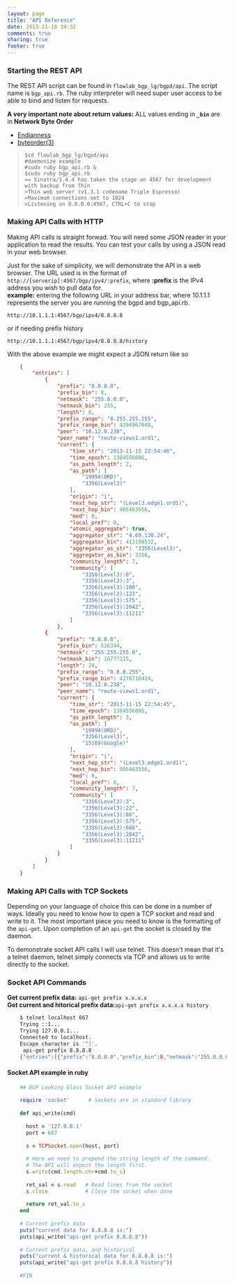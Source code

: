 ```yaml
---
layout: page
title: "API Reference"
date: 2013-11-18 19:32
comments: true
sharing: true
footer: true
---
```

### Starting the REST API
The REST API script can be found in `flowlab_bgp_lg/bgpd/api`. The script name is `bgp_api.rb`. The ruby interpreter will need super user access to be able to bind and listen for requests.

__A very important note about return values:__ ALL values ending in __`_bin`__ are in __Network Byte Order__

* [Endianness](http://en.wikipedia.org/wiki/Endianness)
* [byteorder(3)](https://www.linux.com/learn/docs/man/byteorder3)


>     $cd flowlab_bgp_lg/bgpd/api
>     #daemonize example
>     #sudo ruby bgp_api.rb &
>     $sudo ruby bgp_api.rb
>     == Sinatra/1.4.4 has taken the stage on 4567 for development with backup from Thin
>     >Thin web server (v1.3.1 codename Triple Espresso)
>     >Maximum connections set to 1024
>     >Listening on 0.0.0.0:4567, CTRL+C to stop
    
### Making API Calls with HTTP
Making API calls is straight forwad. You will need some JSON reader in your application to read the results. You can test your calls by using a JSON read in your web browser.

Just for the sake of simplicity, we will demonstrate the API in a web browser. The URL used is in the format of `http://[serverip]:4567/bgp/ipv4/:prefix`, where __:prefix__ is the IPv4 address you wish to pull data for.<br>
__example:__ entering the following URL in your address bar, where 10.1.1.1 represents the server you are running the bgpd and bgp_api.rb.<br>

    http://10.1.1.1:4567/bgp/ipv4/8.8.8.8

or if needing prefix history

    http://10.1.1.1:4567/bgp/ipv4/8.8.8.8/history

With the above example we might expect a JSON return like so

``` json
    {
        "entries": [
            {
                "prefix": "8.0.0.0",
                "prefix_bin": 8,
                "netmask": "255.0.0.0",
                "netmask_bin": 255,
                "length": 8,
                "prefix_range": "8.255.255.255",
                "prefix_range_bin": 4294967048,
                "peer": "10.12.0.238",
                "peer_name": "route-views1.ord1",
                "current": {
                    "time_str": "2013-11-15 22:54:46",
                    "time_epoch": 1384556086,
                    "as_path_length": 2,
                    "as_path": [
                        "19994(ORD)",
                        "3356(Level3)"
                    ],
                    "origin": "i",
                    "next_hop_str": "(Level3.edge1.ord1)",
                    "next_hop_bin": 905463556,
                    "med": 0,
                    "local_pref": 0,
                    "atomic_aggregate": true,
                    "aggregator_str": "4.69.130.24",
                    "aggregator_bin": 411190532,
                    "aggregator_as_str": "3356(Level3)",
                    "aggregator_as_bin": 3356,
                    "community_length": 7,
                    "community": [
                        "3356(Level3):0",
                        "3356(Level3):3",
                        "3356(Level3):100",
                        "3356(Level3):123",
                        "3356(Level3):575",
                        "3356(Level3):2042",
                        "3356(Level3):11211"
                    ]
                },
            {
                "prefix": "8.8.8.0",
                "prefix_bin": 526344,
                "netmask": "255.255.255.0",
                "netmask_bin": 16777215,
                "length": 24,
                "prefix_range": "8.8.8.255",
                "prefix_range_bin": 4278716424,
                "peer": "10.12.0.238",
                "peer_name": "route-views1.ord1",
                "current": {
                    "time_str": "2013-11-15 22:54:45",
                    "time_epoch": 1384556085,
                    "as_path_length": 3,
                    "as_path": [
                        "19994(ORD)",
                        "3356(Level3)",
                        "15169(Google)"
                    ],
                    "origin": "i",
                    "next_hop_str": "(Level3.edge1.ord1)",
                    "next_hop_bin": 905463556,
                    "med": 0,
                    "local_pref": 0,
                    "community_length": 7,
                    "community": [
                        "3356(Level3):3",
                        "3356(Level3):22",
                        "3356(Level3):86",
                        "3356(Level3):575",
                        "3356(Level3):666",
                        "3356(Level3):2042",
                        "3356(Level3):11211"
                    ]
                }
            }
        ]
    }
```

### Making API Calls with TCP Sockets
Depending on your language of choice this can be done in a number of ways. Ideally you need to know how to open a TCP socket and read and write to it. The most important piece you need to know is the formatting of the `api-get`. Upon completion of an `api-get` the socket is closed by the daemon.

To demonstrate socket API calls I will use telnet. This doesn't mean that it's a telnet daemon, telnet simply connects via TCP and allows us to write directly to the socket.

### Socket API Commands
__Get current prefix data:__ `api-get prefix x.x.x.x`<br>
__Get current and hitorical prefix data:__`api-get prefix x.x.x.x history`

``` bash
    $ telnet localhost 667
    Trying ::1...
    Trying 127.0.0.1...
    Connected to localhost.
    Escape character is '^]'.
     api-get prefix 8.8.8.8
    {"entries":[{"prefix":"8.0.0.0","prefix_bin":8,"netmask":"255.0.0.0","netmask_bin":255,"length":8,"prefix_range":"8.255.255.255","prefix_range_bin":4294967048,"peer":"10.12.0.238","peer_name":"route-views1.ord1","current":{"time_str":"2013-11-15 22:54:46","time_epoch":1384556086,"as_path_length":2,"as_path":["19994(ORD)","3356(Level3)"],"origin":"i","next_hop_str":"(Level3.edge1.ord1)","next_hop_bin":905463556,"med":0,"local_pref":0,"atomic_aggregate":true,"aggregator_str":"4.69.130.24","aggregator_bin":411190532,"aggregator_as_str":"3356(Level3)","aggregator_as_bin":3356,"community_length":7,"community":["3356(Level3):0","3356(Level3):3","3356(Level3):100","3356(Level3):123","3356(Level3):575","3356(Level3):2042","3356(Level3):11211"]}},{"prefix":"8.8.8.0","prefix_bin":526344,"netmask":"255.255.255.0","netmask_bin":16777215,"length":24,"prefix_range":"8.8.8.255","prefix_range_bin":4278716424,"peer":"10.12.0.238","peer_name":"route-views1.ord1","current":{"time_str":"2013-11-15 22:54:45","time_epoch":1384556085,"as_path_length":3,"as_path":["19994(ORD)","3356(Level3)","15169(Google)"],"origin":"i","next_hop_str":"(Level3.edge1.ord1)","next_hop_bin":905463556,"med":0,"local_pref":0,"community_length":7,"community":["3356(Level3):3","3356(Level3):22","3356(Level3):86","3356(Level3):575","3356(Level3):666","3356(Level3):2042","3356(Level3):11211"]}}]}Connection closed by foreign host.
```
#### Socket API example in ruby
``` ruby
    ## BGP Looking Glass Socket API example
    
    require 'socket'      # Sockets are in standard library
    
    def api_write(cmd)
    
      host = '127.0.0.1'
      port = 667
    
      s = TCPSocket.open(host, port)
      
      # Here we need to prepend the string length of the command.
      # The API will expect the length first.
      s.write(cmd.length.chr+cmd.to_s)
    
      ret_val = s.read   # Read lines from the socket
      s.close            # Close the socket when done
      
      return ret_val.to_s
    end
    
    # Current prefix data
    puts("current data for 8.8.8.8 is:")
    puts(api_write("api-get prefix 8.8.8.8"))
    
    # Current prefix data, and historical
    puts("current & historical data for 8.8.8.8 is:")
    puts(api_write("api-get prefix 8.8.8.8 history"))
    
    #FIN
```